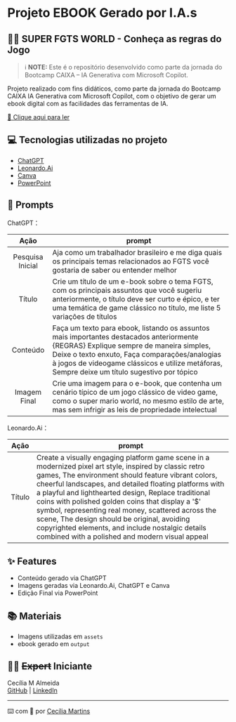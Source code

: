 # Projeto EBOOK Gerado por I.A.s
## 🍄💲 SUPER FGTS WORLD - Conheça as regras do Jogo


 > ℹ️ **NOTE:** Este é o repositório desenvolvido como parte da jornada do Bootcamp CAIXA – IA Generativa com Microsoft Copilot.

Projeto realizado com fins didáticos, como parte da jornada do Bootcamp CAIXA IA Generativa com Microsoft Copilot, com o objetivo de gerar um ebook digital com as facilidades das ferramentas de IA.

<a href="https://github.com/Cecima1/DIO-Desafio-Ebook/blob/main/output/Ebook%20-%20SUPER%20FGTS%20WORLD_Cecilia%20M%20Almeida.pdf" title="View PDF now"> 🍄 Clique aqui para ler</a>

## 💻 Tecnologias utilizadas no projeto

- [ChatGPT](https://chat.openai.com/) 
- [Leonardo.Ai](https://https://app.leonardo.ai/)
- [Canva](https://www.canva.com/)
- [PowerPoint](https://www.microsoft.com/en/microsoft-365/powerpoint)

## 🧠 Prompts


ChatGPT：

|   Ação   | prompt                                                                                                                                                                                                                                                                         |
| :------: | ------------------------------------------------------------------------------------------------------------------------------------------------------------------------------------------------------------------------------------------------------------------------------ |
|  Pesquisa Inicial  | Aja como um trabalhador brasileiro e me diga quais os principais temas relacionados ao FGTS você gostaria de saber ou entender melhor |
|  Título  | Crie um título de um e-book sobre o tema FGTS, com os principais assuntos que você sugeriu anteriormente, o título deve ser curto e épico, e ter uma temática de game clássico no titulo, me liste 5 variações de títulos |
| Conteúdo | Faça um texto para ebook, listando os assuntos mais importantes destacados anteriormente {REGRAS} Explique sempre de maneira simples, Deixe o texto enxuto, Faça comparações/analogias à jogos de videogame clássicos e utilize metáforas, Sempre deixe um título sugestivo por tópico |
|  Imagem Final  | Crie uma imagem para o e-book, que contenha um cenário típico de um jogo clássico de video game, como o super mario world, no mesmo estilo de arte, mas sem infrigir as leis de propriedade intelectual  |


Leonardo.Ai：

|  Ação  | prompt                                                                                 |
| :----: | -------------------------------------------------------------------------------------- |
| Título | Create a visually engaging platform game scene in a modernized pixel art style, inspired by classic retro games, The environment should feature vibrant colors, cheerful landscapes, and detailed floating platforms with a playful and lighthearted design, Replace traditional coins with polished golden coins that display a '$' symbol, representing real money, scattered across the scene, The design should be original, avoiding copyrighted elements, and include nostalgic details combined with a polished and modern visual appeal |

## ✨ Features

- Conteúdo gerado via ChatGPT
- Imagens geradas via Leonardo.Ai, ChatGPT e Canva
- Edição Final via PowerPoint

## 📚 Materiais

- Imagens utilizadas em `assets`
- ebook gerado em `output`

## 👨‍💻 ~~Expert~~ Iniciante

<p>
    Cecília M Almeida<br>
    <a href="https://github.com/Cecima1">GitHub</a> | 
    <a href="https://www.linkedin.com/in/cecilia-martins-de-almeida-905112345/">LinkedIn</a>
</p>

---

⌨️ com 💜 por [Cecília Martins](https://github.com/Cecima1)
